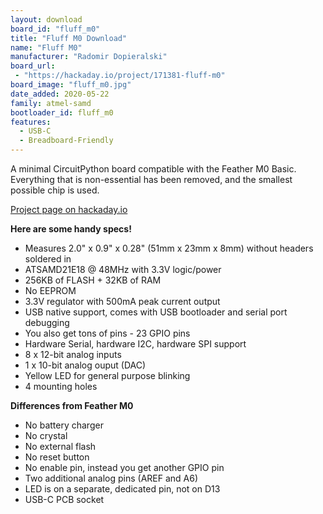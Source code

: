 ```yaml
---
layout: download
board_id: "fluff_m0"
title: "Fluff M0 Download"
name: "Fluff M0"
manufacturer: "Radomir Dopieralski"
board_url:
 - "https://hackaday.io/project/171381-fluff-m0"
board_image: "fluff_m0.jpg"
date_added: 2020-05-22
family: atmel-samd
bootloader_id: fluff_m0
features:
  - USB-C
  - Breadboard-Friendly
---
```

A minimal CircuitPython board compatible with the Feather M0 Basic. Everything
that is non-essential has been removed, and the smallest possible chip is used.


[Project page on hackaday.io](https://hackaday.io/project/171381-fluff-m0)


**Here are some handy specs!**
*   Measures 2.0" x 0.9" x 0.28" (51mm x 23mm x 8mm) without headers soldered in
*   ATSAMD21E18 @ 48MHz with 3.3V logic/power
*   256KB of FLASH + 32KB of RAM
*   No EEPROM
*   3.3V regulator with 500mA peak current output
*   USB native support, comes with USB bootloader and serial port debugging
*   You also get tons of pins - 23 GPIO pins
*   Hardware Serial, hardware I2C, hardware SPI support
*   8 x 12-bit analog inputs
*   1 x 10-bit analog ouput (DAC)
*   Yellow LED for general purpose blinking
*   4 mounting holes

**Differences from Feather M0**
*   No battery charger
*   No crystal
*   No external flash
*   No reset button
*   No enable pin, instead you get another GPIO pin
*   Two additional analog pins (AREF and A6)
*   LED is on a separate, dedicated pin, not on D13
*   USB-C PCB socket
